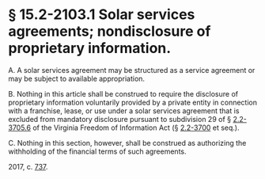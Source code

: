 # § 15.2-2103.1 Solar services agreements; nondisclosure of proprietary information.

<p>A. A solar services agreement may be structured as a service agreement or may be subject to available appropriation.</p><p>B. Nothing in this article shall be construed to require the disclosure of proprietary information voluntarily provided by a private entity in connection with a franchise, lease, or use under a solar services agreement that is excluded from mandatory disclosure pursuant to subdivision 29 of § <a href='http://law.lis.virginia.gov/vacode/2.2-3705.6/'>2.2-3705.6</a> of the Virginia Freedom of Information Act (§ <a href='http://law.lis.virginia.gov/vacode/2.2-3700/'>2.2-3700</a> et seq.).</p><p>C. Nothing in this section, however, shall be construed as authorizing the withholding of the financial terms of such agreements.</p><p>2017, c. <a href='http://lis.virginia.gov/cgi-bin/legp604.exe?171+ful+CHAP0737'>737</a>.</p>